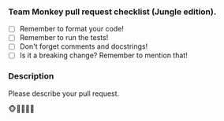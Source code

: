 ### Team Monkey pull request checklist (Jungle edition).

-   [ ] Remember to format your code!
-   [ ] Remember to run the tests!
-   [ ] Don't forget comments and docstrings!
-   [ ] Is it a breaking change? Remember to mention that!

### Description

Please describe your pull request.

🐵🐒🙊🙉🙈
